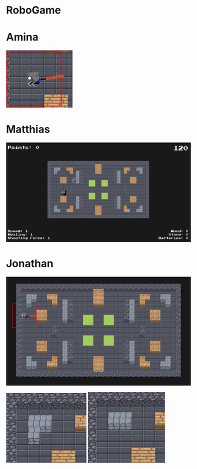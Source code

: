 # RoboGame

# Amina

![](images/robot_sword.JPG)


# Matthias


![](images/multiplayer.png)


# Jonathan


![](images/2.5D_map.png)


![](images/mine_wall1.JPG)
![](images/mine_wall2.JPG)

